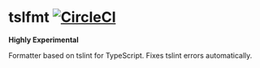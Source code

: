 # tslfmt [![CircleCI](https://circleci.com/gh/minodisk/tslfmt.svg?style=svg)](https://circleci.com/gh/minodisk/tslfmt)

**Highly Experimental**

Formatter based on tslint for TypeScript.
Fixes tslint errors automatically.